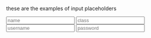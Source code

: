 <html>
  <head>
    <title>Creating inputs</title>
  </head>
  <body>
    <p>these are the examples of input placeholders</p>
    <input placeholder="name">
    <input placeholder="class">
    <input placeholder="username">
    <input placeholder="password">
  </body>
</html>
